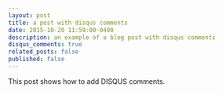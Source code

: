 ```yaml
---
layout: post
title: a post with disqus comments
date: 2015-10-20 11:59:00-0400
description: an example of a blog post with disqus comments
disqus_comments: true
related_posts: false
published: false
---
```

This post shows how to add DISQUS comments.
